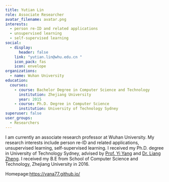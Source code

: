 ```yaml
---
title: Yutian Lin
role: Associate Researcher
avatar_filename: avatar.png
interests:
  - person re-ID and related applications
  - unsupervised learning
  - self-supervised learning
social:
  - display:
      header: false
    link: "yutian.lin@whu.edu.cn "
    icon_pack: fas
    icon: envelope
organizations:
  - name: Wuhan University
education:
  courses:
    - course: Bachelor Degree in Computer Science and Technology
      institution: Zhejiang University
      year: 2015
    - course: Ph.D. Degree in Computer Science
      institution: University of Technology Sydney
superuser: false
user_groups:
  - Researchers
---
```

<!--StartFragment-->

I am currently an associate research professor at Wuhan University. My research interests include person re-ID and related applications, unsupervised learning, self-supervised learning. I received my Ph.D. degree in University of Technology Sydney, advised by [Prof. Yi Yang](https://sites.google.com/site/ianyyang2016/) and [Dr. Liang Zheng](http://www.liangzheng.org/). I received my B.E from School of Computer Science and Technology, Zhejiang University in 2016.

H﻿omepage:https://vana77.github.io/

<!--EndFragment-->